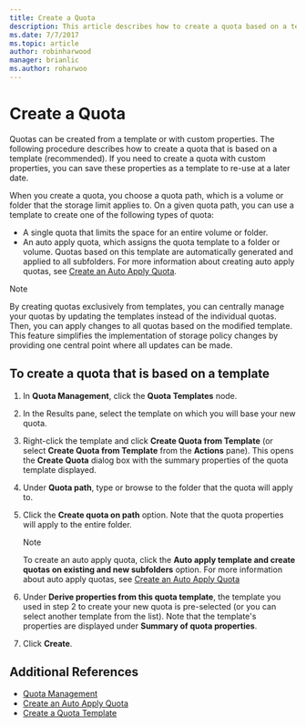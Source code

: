 ```yaml
---
title: Create a Quota
description: This article describes how to create a quota based on a template
ms.date: 7/7/2017
ms.topic: article
author: robinharwood
manager: brianlic
ms.author: roharwoo
---
```

# Create a Quota

>

Quotas can be created from a template or with custom properties. The following procedure describes how to create a quota that is based on a template (recommended). If you need to create a quota with custom properties, you can save these properties as a template to re-use at a later date.

When you create a quota, you choose a quota path, which is a volume or folder that the storage limit applies to. On a given quota path, you can use a template to create one of the following types of quota:

-   A single quota that limits the space for an entire volume or folder.
-   An auto apply quota, which assigns the quota template to a folder or volume. Quotas based on this template are automatically generated and applied to all subfolders. For more information about creating auto apply quotas, see [Create an Auto Apply Quota](create-auto-apply-quota.md).


> [!Note]
> By creating quotas exclusively from templates, you can centrally manage your quotas by updating the templates instead of the individual quotas. Then, you can apply changes to all quotas based on the modified template. This feature simplifies the implementation of storage policy changes by providing one central point where all updates can be made.

## To create a quota that is based on a template

1.  In **Quota Management**, click the **Quota Templates** node.

2.  In the Results pane, select the template on which you will base your new quota.

3.  Right-click the template and click **Create Quota from Template** (or select **Create Quota from Template** from the **Actions** pane). This opens the **Create Quota** dialog box with the summary properties of the quota template displayed.

4.  Under **Quota path**, type or browse to the folder that the quota will apply to.

5.  Click the **Create quota on path** option. Note that the quota properties will apply to the entire folder.

     > [!Note]
     > To create an auto apply quota, click the **Auto apply template and create quotas on existing and new subfolders** option. For more information about auto apply quotas, see [Create an Auto Apply Quota](create-auto-apply-quota.md)

6.  Under **Derive properties from this quota template**, the template you used in step 2 to create your new quota is pre-selected (or you can select another template from the list). Note that the template's properties are displayed under **Summary of quota properties**.

7.  Click **Create**.

## Additional References

-   [Quota Management](quota-management.md)
-   [Create an Auto Apply Quota](create-auto-apply-quota.md)
-   [Create a Quota Template](create-quota-template.md)


